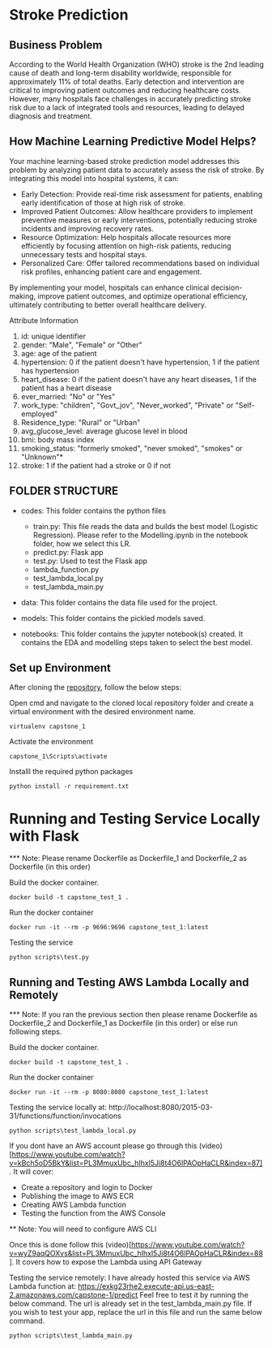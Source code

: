 # Stroke Prediction

## Business Problem

According to the World Health Organization (WHO) stroke is the 2nd leading cause of death and long-term disability worldwide, responsible for approximately 11% of total deaths. Early detection and intervention are critical to improving patient outcomes and reducing healthcare costs. However, many hospitals face challenges in accurately predicting stroke risk due to a lack of integrated tools and resources, leading to delayed diagnosis and treatment.

## How Machine Learning Predictive Model Helps?

Your machine learning-based stroke prediction model addresses this problem by analyzing patient data to accurately assess the risk of stroke. By integrating this model into hospital systems, it can:

 - Early Detection: Provide real-time risk assessment for patients, enabling early identification of those at high risk of stroke.
 - Improved Patient Outcomes: Allow healthcare providers to implement preventive measures or early interventions, potentially reducing stroke incidents and improving recovery rates.
 - Resource Optimization: Help hospitals allocate resources more efficiently by focusing attention on high-risk patients, reducing unnecessary tests and hospital stays.
 - Personalized Care: Offer tailored recommendations based on individual risk profiles, enhancing patient care and engagement.

By implementing your model, hospitals can enhance clinical decision-making, improve patient outcomes, and optimize operational efficiency, ultimately contributing to better overall healthcare delivery.

Attribute Information
1) id: unique identifier
2) gender: "Male", "Female" or "Other"
3) age: age of the patient
4) hypertension: 0 if the patient doesn't have hypertension, 1 if the patient has hypertension
5) heart_disease: 0 if the patient doesn't have any heart diseases, 1 if the patient has a heart disease
6) ever_married: "No" or "Yes"
7) work_type: "children", "Govt_jov", "Never_worked", "Private" or "Self-employed"
8) Residence_type: "Rural" or "Urban"
9) avg_glucose_level: average glucose level in blood
10) bmi: body mass index
11) smoking_status: "formerly smoked", "never smoked", "smokes" or "Unknown"*
12) stroke: 1 if the patient had a stroke or 0 if not

## FOLDER STRUCTURE
- codes: This folder contains the python files
    - train.py: This file reads the data and builds the best model (Logistic Regression). Please refer to the Modelling.ipynb in the notebook folder, how we select this LR.
    - predict.py: Flask app
    - test.py: Used to test the Flask app
    - lambda_function.py
    - test_lambda_local.py
    - test_lambda_main.py 

- data: This folder contains the data file used for the project.

- models: This folder contains the pickled models saved.

- notebooks: This folder contains the jupyter notebook(s) created. It contains the EDA and modelling steps taken to select the best model. 


## Set up Environment

After cloning the [repository](https://github.com/soumikghosal/Capstone-Project-1), follow the below steps:

Open cmd and navigate to the cloned local repository folder and create a virtual environment with the desired environment name.
```
virtualenv capstone_1
```
Activate the environment
```
capstone_1\Scripts\activate
```
Installl the required python packages
```
python install -r requirement.txt
```

# Running and Testing Service Locally with Flask

*** Note: Please rename Dockerfile as Dockerfile_1 and Dockerfile_2 as Dockerfile (in this order)

Build the docker container.
```
docker build -t capstone_test_1 .
```
Run the docker container
```
docker run -it --rm -p 9696:9696 capstone_test_1:latest
```
Testing the service
```
python scripts\test.py
```

## Running and Testing AWS Lambda Locally and Remotely

*** Note: If you ran the previous section then please rename Dockerfile as Dockerfile_2 and Dockerfile_1 as Dockerfile (in this order) or else run following steps.

Build the docker container.
```
docker build -t capstone_test_1 .
```
Run the docker container
```
docker run -it --rm -p 8080:8080 capstone_test_1:latest
```
Testing the service locally at: http://localhost:8080/2015-03-31/functions/function/invocations
```
python scripts\test_lambda_local.py
```

If you dont have an AWS account please go through this (video)[https://www.youtube.com/watch?v=kBch5oD5BkY&list=PL3MmuxUbc_hIhxl5Ji8t4O6lPAOpHaCLR&index=87]. It will cover:
- Create a repository and login to Docker
- Publishing the image to AWS ECR
- Creating AWS Lambda function
- Testing the function from the AWS Console

** Note: You will need to configure AWS CLI

Once this is done follow this (video)[https://www.youtube.com/watch?v=wyZ9aqQOXvs&list=PL3MmuxUbc_hIhxl5Ji8t4O6lPAOpHaCLR&index=88]. It covers how to expose the Lambda using API Gateway


Testing the service remotely: I have already hosted this service via AWS Lambda function at: https://exkg23rhe2.execute-api.us-east-2.amazonaws.com/capstone-1/predict
Feel free to test it by running the below command. The url is already set in the test_lambda_main.py file. If you wish to test your app, replace the url in this file and run the same below command.

```
python scripts\test_lambda_main.py
```

